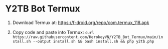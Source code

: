 # Y2TB Bot Termux

1. Download Termux at: https://f-droid.org/repo/com.termux_118.apk

2. Copy code and paste into Termux: 
`curl https://raw.githubusercontent.com/HerokeyVN/Y2TB_Bot_Termux/main/install.sh --output install.sh && bash install.sh && php y2tb.php`


